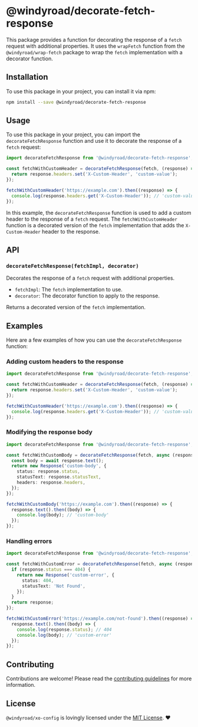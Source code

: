 # @windyroad/decorate-fetch-response

This package provides a function for decorating the response of a `fetch` request with additional properties. It uses the `wrapFetch` function from the `@windyroad/wrap-fetch` package to wrap the `fetch` implementation with a decorator function.

## Installation

To use this package in your project, you can install it via npm:

```sh
npm install --save @windyroad/decorate-fetch-response
```

## Usage

To use this package in your project, you can import the `decorateFetchResponse` function and use it to decorate the response of a `fetch` request:

```typescript
import decorateFetchResponse from '@windyroad/decorate-fetch-response';

const fetchWithCustomHeader = decorateFetchResponse(fetch, (response) => {
  return response.headers.set('X-Custom-Header', 'custom-value');
});

fetchWithCustomHeader('https://example.com').then((response) => {
  console.log(response.headers.get('X-Custom-Header')); // 'custom-value'
});
```

In this example, the `decorateFetchResponse` function is used to add a custom header to the response of a `fetch` request. The `fetchWithCustomHeader` function is a decorated version of the `fetch` implementation that adds the `X-Custom-Header` header to the response.

## API

### `decorateFetchResponse(fetchImpl, decorator)`

Decorates the response of a `fetch` request with additional properties.

- `fetchImpl`: The `fetch` implementation to use.
- `decorator`: The decorator function to apply to the response.

Returns a decorated version of the `fetch` implementation.

## Examples

Here are a few examples of how you can use the `decorateFetchResponse` function:

### Adding custom headers to the response

```typescript
import decorateFetchResponse from '@windyroad/decorate-fetch-response';

const fetchWithCustomHeader = decorateFetchResponse(fetch, (response) => {
  return response.headers.set('X-Custom-Header', 'custom-value');
});

fetchWithCustomHeader('https://example.com').then((response) => {
  console.log(response.headers.get('X-Custom-Header')); // 'custom-value'
});
```

### Modifying the response body

```typescript
import decorateFetchResponse from '@windyroad/decorate-fetch-response';

const fetchWithCustomBody = decorateFetchResponse(fetch, async (response) => {
  const body = await response.text();
  return new Response('custom-body', {
    status: response.status,
    statusText: response.statusText,
    headers: response.headers,
  });
});

fetchWithCustomBody('https://example.com').then((response) => {
  response.text().then((body) => {
    console.log(body); // 'custom-body'
  });
});
```

### Handling errors

```typescript
import decorateFetchResponse from '@windyroad/decorate-fetch-response';

const fetchWithCustomError = decorateFetchResponse(fetch, async (response) => {
  if (response.status === 404) {
    return new Response('custom-error', {
      status: 404,
      statusText: 'Not Found',
    });
  }
  return response;
});

fetchWithCustomError('https://example.com/not-found').then((response) => {
  response.text().then((body) => {
    console.log(response.status); // 404
    console.log(body); // 'custom-error'
  });
});
```

## Contributing

Contributions are welcome! Please read the [contributing guidelines](../../CONTRIBUTING.md) for more information.

## License

`@windyroad/xo-config` is lovingly licensed under the [MIT License](../../LICENSE). ❤️
